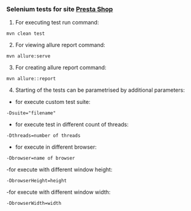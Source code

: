 ### Selenium tests for site [Presta Shop](https://demo.prestashop.com/)


1. For executing test run command:

```
mvn clean test
```

2. For viewing allure report command:

```
mvn allure:serve
```

3. For creating allure report command:

```
mvn allure::report
```

4. Starting of the tests can be parametrised by additional parameters:

- for execute custom test suite:

```
-Dsuite="filename"  
```

- for execute test in different count of threads:

```
-Dthreads=number of threads 
```

- for execute in different browser:

```
-Dbrowser=name of browser 
```

-for execute with different window height:

```
-DbrowserHeight=height
```

-for execute with different window width:

```
-DbrowserWidth=width
```




